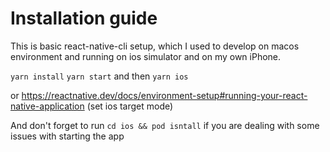 # Installation guide
This is basic react-native-cli setup, which I used to develop on macos environment and running on ios simulator and on my own iPhone.

`yarn install`
`yarn start` and then
`yarn ios`

or https://reactnative.dev/docs/environment-setup#running-your-react-native-application (set ios target mode)

And don't forget to run `cd ios && pod isntall` if you are dealing with some issues with starting the app
